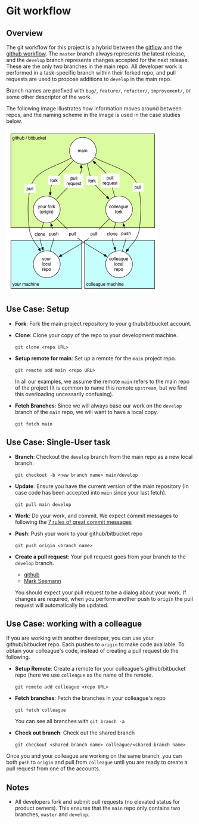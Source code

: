 
# Git workflow

## Overview

The git workflow for this project is a hybrid between the [gitflow](http://nvie.com/posts/a-successful-git-branching-model/) 
and the [github workflow](https://guides.github.com/introduction/flow/).  The `master` branch always represents
the latest release, and the `develop` branch represents changes accepted for the next release.  These are the only 
two branches in the main repo.  All developer work is performed in a task-specific branch within their forked repo, and 
pull requests are used to propose additions to `develop` in the main repo.

Branch names are prefixed with `bug/`, `feature/`, `refactor/`, `improvement/`, or some other descriptor of the work.

The following image illustrates how information moves around between repos, and the naming scheme in the image is used
in the case studies below.

![git process](./git_process.png)
                 
## Use Case: Setup

* **Fork**:  Fork the main project repository to your github/bitbucket account.
* **Clone**: Clone your copy of the repo to your development machine.

    `git clone <repo URL>`
* **Setup remote for main**: Set up a remote for the `main` project repo.

    `git remote add main <repo URL>`
    
    In all our examples, we assume the remote `main` refers to the main repo of the project 
    (It is common to name this remote `upstream`, but we find this overloading uncessarily
    confusing).
* **Fetch Branches**: Since we will always base our work on the `develop` branch of the `main` repo,
    we will want to have a local copy.
     
    `git fetch main`


## Use Case: Single-User task

* **Branch**: Checkout the `develop` branch from the main repo as a new local branch.

    `git checkout -b <new branch name> main/develop`    
* **Update**: Ensure you have the current version of the main repository (In case code has been accepted into `main` since your last fetch).  

    `git pull main develop`
* **Work**: Do your work, and commit.  We expect commit messages to following the [7 rules of great commit messages](http://chris.beams.io/posts/git-commit/#seven-rules)
* **Push**: Push your work to your github/bitbucket repo

    `git push origin <branch name>`
* **Create a pull request**:  Your pull request goes from your branch to the `develop` branch.  
     * [github](https://github.com/blog/1943-how-to-write-the-perfect-pull-request)
     * [Mark Seemann](http://blog.ploeh.dk/2015/01/15/10-tips-for-better-pull-requests/)
     
     You should expect your pull request to be a dialog about your work.  If changes are required, when you
     perform another push to `origin` the pull request will automatically be updated.
    
    
## Use Case: working with a colleague

If you are working with another developer, you can use your github/bitbucket repo.  Each pushes to `origin` to
make code available.  To obtain your colleague's code, instead of creating a pull request do the following.
    
* **Setup Remote**: Create a remote for your colleague's github/bitbucket repo (here we use `colleague` as the
    name of the remote.

    `git remote add colleague <repo URL>`

* **Fetch branches**: Fetch the branches in your colleague's repo

    `git fetch colleague`
    
    You can see all branches with `git branch -a`

* **Check out branch**: Check out the shared branch

    `git checkout <shared branch name> colleague/<shared branch name>`
    
    
Once you and your colleague are working on the same branch, you can both `push` to `origin` and pull from `colleague`
until you are ready to create a pull request from one of the accounts.



## Notes

* All developers fork and submit pull requests (no elevated status for product owners).  This ensures that the `main`
    repo only contains two branches, `master` and `develop`.
